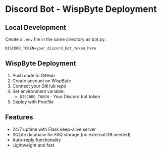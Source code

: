 # Discord Bot - WispByte Deployment

## Local Development
Create a `.env` file in the same directory as bot.py:
```
DISCORD_TOKEN=your_discord_bot_token_here
```

## WispByte Deployment
1. Push code to GitHub
2. Create account on WispByte
3. Connect your GitHub repo
4. Set environment variable:
   - `DISCORD_TOKEN` - Your Discord bot token
5. Deploy with Procfile

## Features
- 24/7 uptime with Flask keep-alive server
- SQLite database for FAQ storage (no external DB needed)
- Auto-reply functionality
- Lightweight and fast

